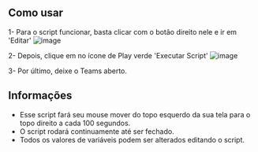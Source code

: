 <h2>Como usar</h2>

1- Para o script funcionar, basta clicar com o botão direito nele e ir em 'Editar'
![image](https://github.com/v1ctorsales/SempreDisponivelTeams/assets/36749678/225e8fe8-69a6-49f8-bb58-168bec857904)

2- Depois, clique em no ícone de Play verde 'Executar Script'
![image](https://github.com/v1ctorsales/SempreDisponivelTeams/assets/36749678/5c4d40ee-2f34-4bd4-9835-ea90ed3b7236)

3- Por último, deixe o Teams aberto.

<h2>Informações</h2>

- Esse script fará seu mouse mover do topo esquerdo da sua tela para o topo direito a cada 100 segundos.
- O script rodará continuamente até ser fechado.
- Todos os valores de variáveis podem ser alterados editando o script.
